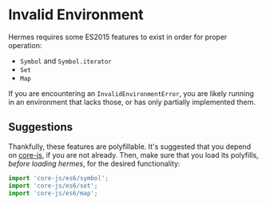 # Invalid Environment

Hermes requires some ES2015 features to exist in order for proper operation:

* `Symbol` and `Symbol.iterator`
* `Set`
* `Map`

If you are encountering an `InvalidEnvironmentError`, you are likely running in an environment that lacks those, or has only partially implemented them.

## Suggestions

Thankfully, these features are polyfillable. It's suggested that you depend on [core-js](https://github.com/zloirock/core-js), if you are not already. Then, make sure that you load its polyfills, _before loading hermes_, for the desired functionality:

```ts
import 'core-js/es6/symbol';
import 'core-js/es6/set';
import 'core-js/es6/map';
```

